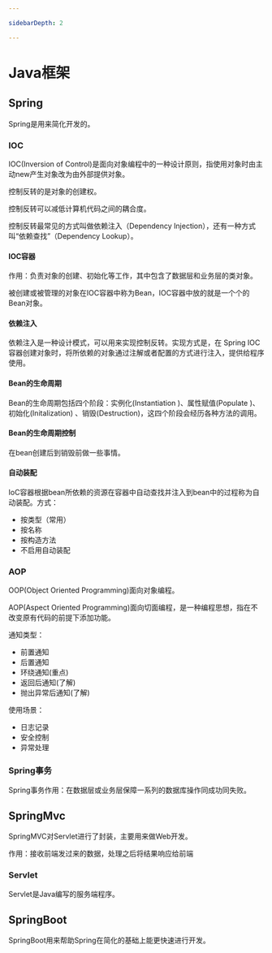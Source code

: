 ```yaml
---

sidebarDepth: 2

---
```


# Java框架

## Spring

Spring是用来简化开发的。

### IOC

IOC(Inversion of Control)是面向对象编程中的一种设计原则，指使用对象时由主动new产生对象改为由外部提供对象。

控制反转的是对象的创建权。

控制反转可以减低计算机代码之间的耦合度。

控制反转最常见的方式叫做依赖注入（Dependency Injection），还有一种方式叫“依赖查找”（Dependency Lookup）。

#### IOC容器

作用：负责对象的创建、初始化等工作，其中包含了数据层和业务层的类对象。

被创建或被管理的对象在IOC容器中称为Bean，IOC容器中放的就是一个个的Bean对象。

#### 依赖注入

依赖注入是一种设计模式，可以用来实现控制反转。实现方式是，在 Spring IOC 容器创建对象时，将所依赖的对象通过注解或者配置的方式进行注入，提供给程序使用。

#### Bean的生命周期

Bean的生命周期包括四个阶段：实例化(Instantiation )、属性赋值(Populate )、初始化(Initalization) 、销毁(Destruction)，这四个阶段会经历各种方法的调用。

#### Bean的生命周期控制

在bean创建后到销毁前做一些事情。

#### 自动装配

IoC容器根据bean所依赖的资源在容器中自动查找并注入到bean中的过程称为自动装配。方式：

* 按类型（常用）
* 按名称
* 按构造方法
* 不启用自动装配

### AOP

OOP(Object Oriented Programming)面向对象编程。

AOP(Aspect Oriented Programming)面向切面编程，是一种编程思想，指在不改变原有代码的前提下添加功能。

通知类型：

* 前置通知
* 后置通知
* 环绕通知(重点)
* 返回后通知(了解)
* 抛出异常后通知(了解)

使用场景：

* 日志记录
* 安全控制
* 异常处理

### Spring事务

Spring事务作用：在数据层或业务层保障一系列的数据库操作同成功同失败。

## SpringMvc

SpringMVC对Servlet进行了封装，主要用来做Web开发。

作用：接收前端发过来的数据，处理之后将结果响应给前端

### Servlet

Servlet是Java编写的服务端程序。

## SpringBoot

SpringBoot用来帮助Spring在简化的基础上能更快速进行开发。
